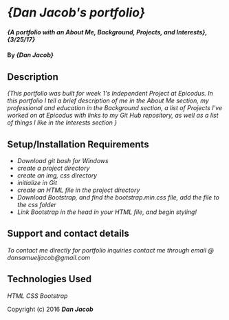 # _{Dan Jacob's portfolio}_

#### _{A portfolio with an About Me, Background, Projects, and Interests}, {3/25/17}_

#### By _**{Dan Jacob}**_

## Description

_{This portfolio was built for week 1's Independent Project at Epicodus. In this portfolio I tell a brief description of me in the About Me section, my professional and education in the Background section, a list of Projects I've worked on at Epicodus with links to my Git Hub repository, as well as a list of things I like in the Interests section }_

## Setup/Installation Requirements

* _Download git bash for Windows_
* _create a project directory_
* _create an img, css directory_
* _initialize in Git_
* _create an HTML file in the project directory_
* _Download Bootstrap, and find the bootstrap.min.css file, add the file to the css folder_
* _Link Bootstrap in the head in your HTML file, and begin styling!_

## Support and contact details

_To contact me directly for portfolio inquiries contact me through email @ dansamueljacob@gmail.com_

## Technologies Used

_HTML_
_CSS_
_Bootstrap_



Copyright (c) 2016 **_Dan Jacob_**
